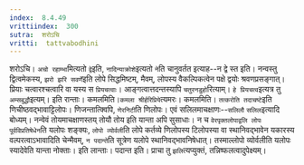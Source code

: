 ```yaml
---
index:  8.4.49
vrittiindex:  300
sutra:  शरोऽचि
vritti:  tattvabodhini 
---
```


शरोऽचि। `अचो रहाम्भा`मित्यतो `द्वे`इति, `नादिन्याक्रोशे`इत्यतो `ने`ति चानुवर्तत इत्याह--न द्वे स्त इति। नन्वस्तु द्वित्वमेकस्य, `झरो झरि सवर्णे`इति लोपे सिद्धमिष्टम्, मैवम्, लोपस्य वैकल्पिकत्वेन पक्षे द्वयोः श्रवणप्रसङ्गात्। प्रियाः चत्वारश्चत्वारि वा यस्य स `प्रियचत्वाः`। आङ्गत्वात्तदन्तस्यापि `चतुरनडुहो`रित्याम्। `हे प्रियचत्व`इत्यत्र तु `अम्सबुद्धौ`इत्यम्। इति रान्ताः। कमलमिति।`कमला श्रीर्हरिप्रिये`त्यमरः। कमलमिति। `तत्करोति तदाचष्टे`इति णिचीष्ठवद्भावाट्टिलोपः। णिजन्तात्क्विपि, `णेरनिटी`ति णिलोपः। एवं सलिलमाचक्षाणः--`सलिलौ` `सलिल`इत्यादि बोध्यम्। नन्वेवं तोयमाचक्षाणस्तय् तोयौ तोय इति यान्ता अपि सुसाधाः। न च `वेरपृक्तलोपाद्वलि लोपः पूर्वविप्रतिषेधेन`ति यलोपः शङ्क्यः, `लोपो व्योर्वली`ति लोपे कर्तव्ये णिलोपस्य टिलोपस्या वा स्थानिवद्भावेन यकारस्य वल्परत्वाऽभावादिति चेन्मैवम्, `न पदान्ते`ति सूत्रेण यलोपे स्थानिवद्भावनिषेधात्। तस्माल्लोपो व्योर्वलीति यलोपः स्यादेवेति यान्ता नोक्ताः। इति लान्ताः। पदान्त इति। प्राचा तु `झलि`त्यप्युक्तं, तन्निष्फलत्वादुपेक्ष्यम्।

